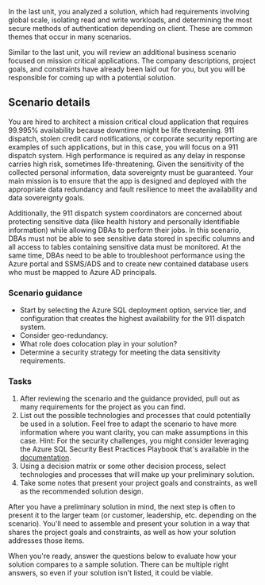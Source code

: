 In the last unit, you analyzed a solution, which had requirements involving global scale, isolating read and write workloads, and determining the most secure methods of authentication depending on client. These are common themes that occur in many scenarios.

Similar to the last unit, you will review an additional business scenario focused on mission critical applications. The company descriptions, project goals, and constraints have already been laid out for you, but you will be responsible for coming up with a potential solution.

## Scenario details

You are hired to architect a mission critical cloud application that requires 99.995% availability because downtime might be life threatening. 911 dispatch, stolen credit card notifications, or corporate security reporting are examples of such applications, but in this case, you will focus on a 911 dispatch system. High performance is required as any delay in response carries high risk, sometimes life-threatening. Given the sensitivity of the collected personal information, data sovereignty must be guaranteed. Your main mission is to ensure that the app is designed and deployed with the appropriate data redundancy and fault resilience to meet the availability and data sovereignty goals.

Additionally, the 911 dispatch system coordinators are concerned about protecting sensitive data (like health history and personally identifiable information) while allowing DBAs to perform their jobs. In this scenario, DBAs must not be able to see sensitive data stored in specific columns and all access to tables containing sensitive data must be monitored. At the same time, DBAs need to be able to troubleshoot performance using the Azure portal and SSMS/ADS and to create new contained database users who must be mapped to Azure AD principals.  

### Scenario guidance

- Start by selecting the Azure SQL deployment option, service tier, and configuration that creates the highest availability for the 911 dispatch system.  
- Consider geo-redundancy.  
- What role does colocation play in your solution?  
- Determine a security strategy for meeting the data sensitivity requirements.

### Tasks

1. After reviewing the scenario and the guidance provided, pull out as many requirements for the project as you can find.
1. List out the possible technologies and processes that could potentially be used in a solution. Feel free to adapt the scenario to have more information where you want clarity, you can make assumptions in this case.
    Hint: For the security challenges, you might consider leveraging the Azure SQL Security Best Practices Playbook that's available in the [documentation](https://docs.microsoft.com/azure/sql-database/sql-database-security-best-practice?azure-portal=true).  
1. Using a decision matrix or some other decision process, select technologies and processes that will make up your preliminary solution.
1. Take some notes that present your project goals and constraints, as well as the recommended solution design.

After you have a preliminary solution in mind, the next step is often to present it to the larger team (or customer, leadership, etc. depending on the scenario). You'll need to assemble and present your solution in a way that shares the project goals and constraints, as well as how your solution addresses those items.  

When you're ready, answer the questions below to evaluate how your solution compares to a sample solution. There can be multiple right answers, so even if your solution isn't listed, it could be viable.
